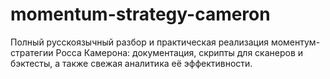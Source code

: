 # momentum-strategy-cameron
Полный русскоязычный разбор и практическая реализация моментум-стратегии Росса Камерона: документация, скрипты для сканеров и бэктесты, а также свежая аналитика её эффективности.
